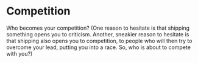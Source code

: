 
# Competition

Who becomes your competition?
(One reason to hesitate is that shipping something opens you to criticism.
Another, sneakier reason to hesitate is that shipping also opens you to competition,
to people who will then try to overcome your lead, putting you into a race.
So, who is about to compete with you?)
